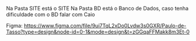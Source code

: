 Na Pasta SITE está o SITE
Na Pasta BD está o Banco de Dados, caso tenha dificuldade com o BD falar com Caio

Figma: https://www.figma.com/file/9ui7TqL2xDo0Lvdw3s0GXR/Paulo-de-Tasso?type=design&node-id=0-1&mode=design&t=zGGqaFFMakk8m3Et-0
